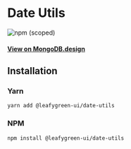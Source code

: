 
# Date Utils

![npm (scoped)](https://img.shields.io/npm/v/@leafygreen-ui/date-utils.svg)
#### [View on MongoDB.design](https://www.mongodb.design/component/date-utils/example/)

## Installation

### Yarn

```shell
yarn add @leafygreen-ui/date-utils
```

### NPM

```shell
npm install @leafygreen-ui/date-utils
```

